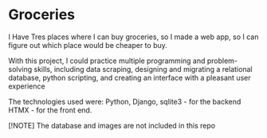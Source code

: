 # Groceries

I Have Tres places where I can buy groceries, so I made a web app, so I can figure out which place would be cheaper to buy.

With this project, I could practice multiple programming and problem-solving skills, including data scraping, designing and migrating a relational database, python scripting, and creating an interface with a pleasant user experience

The technologies used were:
Python, Django, sqlite3 - for the backend
HTMX - for the front end. 



[!NOTE]
The database and images are not included in this repo
